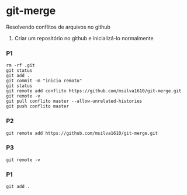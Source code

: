 # git-merge
Resolvendo conflitos de arquivos no github


1. Criar um repositório no github e inicializá-lo normalmente

### P1
```
rm -rf .git
git status
git add .
git commit -m "inicio remoto"
git status
git remote add conflito https://github.com/msilva1610/git-merge.git
git remote -v
git pull conflito master --allow-unrelated-histories
git push conflito master
```


### P2
```
git remote add https://github.com/msilva1610/git-merge.git
```


### P3
```
git remote -v
```


### P1
```
git add .
```

